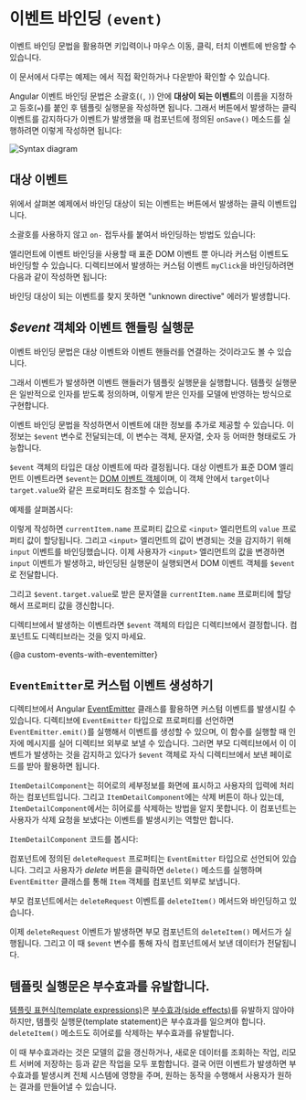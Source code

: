 <!--
# Event binding `(event)`
-->
# 이벤트 바인딩 `(event)`

<!--
Event binding allows you to listen for certain events such as
keystrokes, mouse movements, clicks, and touches.

<div class="alert is-helpful">

See the <live-example></live-example> for a working example containing the code snippets in this guide.

</div>

Angular event binding syntax consists of a **target event** name
within parentheses on the left of an equal sign, and a quoted
template statement on the right.
The following event binding listens for the button's click events, calling
the component's `onSave()` method whenever a click occurs:

<div class="lightbox">
  <img src='generated/images/guide/template-syntax/syntax-diagram.svg' alt="Syntax diagram">
</div>
-->
이벤트 바인딩 문법을 활용하면 키입력이나 마우스 이동, 클릭, 터치 이벤트에 반응할 수 있습니다.

<div class="alert is-helpful">

이 문서에서 다루는 예제는 <live-example></live-example>에서 직접 확인하거나 다운받아 확인할 수 있습니다.

</div>

Angular 이벤트 바인딩 문법은 소괄호(`(`, `)`) 안에 **대상이 되는 이벤트**의 이름을 지정하고 등호(`=`)를 붙인 후 템플릿 실행문을 작성하면 됩니다.
그래서 버튼에서 발생하는 클릭 이벤트를 감지하다가 이벤트가 발생했을 때 컴포넌트에 정의된 `onSave()` 메소드를 실행하려면 이렇게 작성하면 됩니다:

<div class="lightbox">
  <img src='generated/images/guide/template-syntax/syntax-diagram.svg' alt="Syntax diagram">
</div>


<!--
## Target event
-->
## 대상 이벤트

<!--
As above, the target is the button's click event.

<code-example path="event-binding/src/app/app.component.html" region="event-binding-1" header="src/app/app.component.html"></code-example>

Alternatively, use the `on-` prefix, known as the canonical form:

<code-example path="event-binding/src/app/app.component.html" region="event-binding-2" header="src/app/app.component.html"></code-example>

Element events may be the more common targets, but Angular looks first to see if the name matches an event property
of a known directive, as it does in the following example:

<code-example path="event-binding/src/app/app.component.html" region="custom-directive" header="src/app/app.component.html"></code-example>

If the name fails to match an element event or an output property of a known directive,
Angular reports an “unknown directive” error.
-->
위에서 살펴본 예제에서 바인딩 대상이 되는 이벤트는 버튼에서 발생하는 클릭 이벤트입니다.

<code-example path="event-binding/src/app/app.component.html" region="event-binding-1" header="src/app/app.component.html"></code-example>

소괄호를 사용하지 않고 `on-` 접두사를 붙여서 바인딩하는 방법도 있습니다:

<code-example path="event-binding/src/app/app.component.html" region="event-binding-2" header="src/app/app.component.html"></code-example>

엘리먼트에 이벤트 바인딩을 사용할 때 표준 DOM 이벤트 뿐 아니라 커스텀 이벤트도 바인딩할 수 있습니다.
디렉티브에서 발생하는 커스텀 이벤트 `myClick`을 바인딩하려면 다음과 같이 작성하면 됩니다:

<code-example path="event-binding/src/app/app.component.html" region="custom-directive" header="src/app/app.component.html"></code-example>

바인딩 대상이 되는 이벤트를 찾지 못하면 "unknown directive" 에러가 발생합니다.


<!--
## *$event* and event handling statements
-->
## *$event* 객체와 이벤트 핸들링 실행문

<!--
In an event binding, Angular sets up an event handler for the target event.

When the event is raised, the handler executes the template statement.
The template statement typically involves a receiver, which performs an action
in response to the event, such as storing a value from the HTML control
into a model.

The binding conveys information about the event. This information can include data values such as an event object, string, or number named `$event`.

The target event determines the shape of the `$event` object.
If the target event is a native DOM element event, then `$event` is a
[DOM event object](https://developer.mozilla.org/en-US/docs/Web/Events),
with properties such as `target` and `target.value`.

Consider this example:

<code-example path="event-binding/src/app/app.component.html" region="event-binding-3" header="src/app/app.component.html"></code-example>

This code sets the `<input>` `value` property by binding to the `name` property.
To listen for changes to the value, the code binds to the `input`
event of the `<input>` element.
When the user makes changes, the `input` event is raised, and the binding executes
the statement within a context that includes the DOM event object, `$event`.

To update the `name` property, the changed text is retrieved by following the path `$event.target.value`.

If the event belongs to a directive&mdash;recall that components
are directives&mdash;`$event` has whatever shape the directive produces.
-->
이벤트 바인딩 문법은 대상 이벤트와 이벤트 핸들러를 연결하는 것이라고도 볼 수 있습니다.

그래서 이벤트가 발생하면 이벤트 핸들러가 템플릿 실행문을 실행합니다.
템플릿 실행문은 일반적으로 인자를 받도록 정의하며, 이렇게 받은 인자를 모델에 반영하는 방식으로 구현합니다.

이벤트 바인딩 문법을 작성하면서 이벤트에 대한 정보를 추가로 제공할 수 있습니다.
이 정보는 `$event` 변수로 전달되는데, 이 변수는 객체, 문자열, 숫자 등 어떠한 형태로도 가능합니다.

`$event` 객체의 타입은 대상 이벤트에 따라 결정됩니다.
대상 이벤트가 표준 DOM 엘리먼트 이벤트라면 `$event`는 [DOM 이벤트 객체](https://developer.mozilla.org/en-US/docs/Web/Events)이며, 이 객체 안에서 `target`이나 `target.value`와 같은 프로퍼티도 참조할 수 있습니다.

예제를 살펴봅시다:

<code-example path="event-binding/src/app/app.component.html" region="event-binding-3" header="src/app/app.component.html"></code-example>

이렇게 작성하면 `currentItem.name` 프로퍼티 값으로 `<input>` 엘리먼트의 `value` 프로퍼티 값이 할당됩니다.
그리고 `<input>` 엘리먼트의 값이 변경되는 것을 감지하기 위해 `input` 이벤트를 바인딩했습니다.
이제 사용자가 `<input>` 엘리먼트의 값을 변경하면 `input` 이벤트가 발생하고, 바인딩된 실행문이 실행되면서 DOM 이벤트 객체를 `$event`로 전달합니다.

그리고 `$event.target.value`로 받은 문자열을 `currentItem.name` 프로퍼티에 할당해서 프로퍼티 값을 갱신합니다.

디렉티브에서 발생하는 이벤트라면 `$event` 객체의 타입은 디렉티브에서 결정합니다.
컴포넌트도 디렉티브라는 것을 잊지 마세요.


{@a custom-events-with-eventemitter}
<!--
## Custom events with `EventEmitter`
-->
## `EventEmitter`로 커스텀 이벤트 생성하기

<!--
Directives typically raise custom events with an Angular [EventEmitter](api/core/EventEmitter).
The directive creates an `EventEmitter` and exposes it as a property.
The directive calls `EventEmitter.emit(payload)` to fire an event, passing in a message payload, which can be anything.
Parent directives listen for the event by binding to this property and accessing the payload through the `$event` object.

Consider an `ItemDetailComponent` that presents item information and responds to user actions.
Although the `ItemDetailComponent` has a delete button, it doesn't know how to delete the hero. It can only raise an event reporting the user's delete request.

Here are the pertinent excerpts from that `ItemDetailComponent`:

<code-example path="event-binding/src/app/item-detail/item-detail.component.html" header="src/app/item-detail/item-detail.component.html (template)" region="line-through"></code-example>

<code-example path="event-binding/src/app/item-detail/item-detail.component.ts" header="src/app/item-detail/item-detail.component.ts (deleteRequest)" region="deleteRequest"></code-example>

The component defines a `deleteRequest` property that returns an `EventEmitter`.
When the user clicks *delete*, the component invokes the `delete()` method,
telling the `EventEmitter` to emit an `Item` object.

Now imagine a hosting parent component that binds to the `deleteRequest` event
of the `ItemDetailComponent`.

<code-example path="event-binding/src/app/app.component.html" header="src/app/app.component.html (event-binding-to-component)" region="event-binding-to-component"></code-example>

When the `deleteRequest` event fires, Angular calls the parent component's
`deleteItem()` method, passing the *item-to-delete* (emitted by `ItemDetail`)
in the `$event` variable.
-->
디렉티브에서 Angular [EventEmitter](api/core/EventEmitter) 클래스를 활용하면 커스텀 이벤트를 발생시킬 수 있습니다.
디렉티브에 `EventEmitter` 타입으로 프로퍼티를 선언하면 `EventEmitter.emit()`를 실행해서 이벤트를 생성할 수 있으며, 이 함수를 실행할 때 인자에 메시지를 실어 디렉티브 외부로 보낼 수 있습니다.
그러면 부모 디렉티브에서 이 이벤트가 발생하는 것을 감지하고 있다가 `$event` 객체로 자식 디렉티브에서 보낸 페이로드를 받아 활용하면 됩니다.

`ItemDetailComponent`는 히어로의 세부정보를 화면에 표시하고 사용자의 입력에 처리하는 컴포넌트입니다.
그리고 `ItemDetailComponent`에는 삭제 버튼이 하나 있는데, `ItemDetailComponent`에서는 히어로를 삭제하는 방법을 알지 못합니다.
이 컴포넌트는 사용자가 삭제 요청을 보냈다는 이벤트를 발생시키는 역할만 합니다.

`ItemDetailComponent` 코드를 봅시다:

<code-example path="event-binding/src/app/item-detail/item-detail.component.html" header="src/app/item-detail/item-detail.component.html (템플릿)" region="line-through"></code-example>

<code-example path="event-binding/src/app/item-detail/item-detail.component.ts" header="src/app/item-detail/item-detail.component.ts (deleteRequest())" region="deleteRequest"></code-example>

컴포넌트에 정의된 `deleteRequest` 프로퍼티는 `EventEmitter` 타입으로 선언되어 있습니다.
그리고 사용자가 *delete* 버튼을 클릭하면 `delete()` 메소드를 실행하며 `EventEmitter` 클래스를 통해 `Item` 객체를 컴포넌트 외부로 보냅니다.

부모 컴포넌트에서는 `deleteRequest` 이벤트를 `deleteItem()` 메서드와 바인딩하고 있습니다.

<code-example path="event-binding/src/app/app.component.html" header="src/app/app.component.html (event-binding-to-component)" region="event-binding-to-component"></code-example>

이제 `deleteRequest` 이벤트가 발생하면 부모 컴포넌트의 `deleteItem()` 메서드가 실행됩니다.
그리고 이 때 `$event` 변수를 통해 자식 컴포넌트에서 보낸 데이터가 전달됩니다.


<!--
## Template statements have side effects
-->
## 템플릿 실행문은 부수효과를 유발합니다.

<!--
Though [template expressions](guide/interpolation#template-expressions) shouldn't have [side effects](guide/property-binding#avoid-side-effects), template
statements usually do. The `deleteItem()` method does have
a side effect: it deletes an item.

Deleting an item updates the model, and depending on your code, triggers
other changes including queries and saving to a remote server.
These changes propagate through the system and ultimately display in this and other views.
-->
[템플릿 표현식(template expressions)](guide/interpolation#template-expressions)은 [부수효과(side effects)](guide/property-binding#avoid-side-effects)를 유발하지 않아야 하지만, 템플릿 실행문(template statement)은 부수효과를 일으켜야 합니다.
`deleteItem()` 메소드도 히어로를 삭제하는 부수효과를 유발합니다.

이 때 부수효과라는 것은 모델의 값을 갱신하거나, 새로운 데이터를 조회하는 작업, 리모트 서버에 저장하는 등과 같은 작업을 모두 포함합니다.
결국 어떤 이벤트가 발생하면 부수효과를 발생시켜 전체 시스템에 영향을 주며, 원하는 동작을 수행해서 사용자가 원하는 결과를 만들어낼 수 있습니다.
